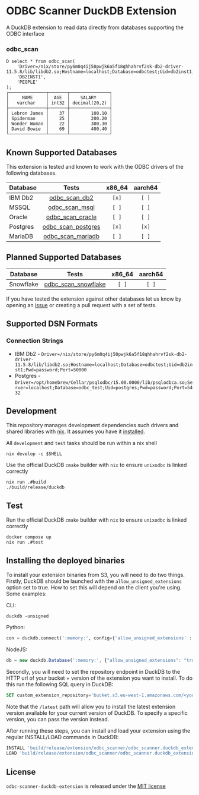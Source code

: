 # ODBC Scanner DuckDB Extension

A DuckDB extension to read data directly from databases supporting the ODBC interface

### odbc_scan

```duckdb
D select * from odbc_scan(
    'Driver=/nix/store/py6m0q4ij50pwjk6a5f18qhhahrvf2sk-db2-driver-11.5.8/lib/libdb2.so;Hostname=localhost;Database=odbctest;Uid=db2inst1;Pwd=password;Port=50000',
    'DB2INST1',
    'PEOPLE'
);
┌──────────────┬───────┬───────────────┐
│     NAME     │  AGE  │    SALARY     │
│   varchar    │ int32 │ decimal(20,2) │
├──────────────┼───────┼───────────────┤
│ Lebron James │    37 │        100.10 │
│ Spiderman    │    25 │        200.20 │
│ Wonder Woman │    22 │        300.30 │
│ David Bowie  │    69 │        400.40 │
└──────────────┴───────┴───────────────┘
```

## Known Supported Databases

This extension is tested and known to work with the ODBC drivers of the following databases.

| Database   | Tests                                                    | x86_64 | aarch64 |
| ---------- | :------------------------------------------------------: | :----: | :-----: |
| IBM Db2    | [odbc_scan_db2](./test/sql/odbc_scan_db2.test)           | `[x]`  | `[ ]`   |
| MSSQL      | [odbc_scan_msql](./test/sql/odbc_scan_mssql.test)        | `[ ]`  | `[ ]`   |
| Oracle     | [odbc_scan_oracle](./test/sql/odbc_scan_oracle.test)     | `[ ]`  | `[ ]`   |
| Postgres   | [odbc_scan_postgres](./test/sql/odbc_scan_postgres.test) | `[x]`  | `[x]`   |
| MariaDB    | [odbc_scan_mariadb](./test/sql/odbc_scan_mariadb.test)   | `[ ]`  | `[ ]`   |

## Planned Supported Databases

| Database   | Tests                                                       | x86_64 | aarch64 |
| ---------- | :---------------------------------------------------------: | :----: | :-----: |
| Snowflake  | [odbc_scan_snowflake](./test/sql/odbc_scan_snowflake.test)  | `[ ]`  | `[ ]`   |

If you have tested the extension against other databases let us know by opening an [issue](https://github.com/rupurt/odbc-scanner-duckdb-extension/issues/new)
or creating a pull request with a set of tests.

## Supported DSN Formats

### Connection Strings

- IBM Db2  - `Driver=/nix/store/py6m0q4ij50pwjk6a5f18qhhahrvf2sk-db2-driver-11.5.8/lib/libdb2.so;Hostname=localhost;Database=odbctest;Uid=db2inst1;Pwd=password;Port=50000`
- Postgres - `Driver=/opt/homebrew/Cellar/psqlodbc/15.00.0000/lib/psqlodbca.so;Server=localhost;Database=odbc_test;Uid=postgres;Pwd=password;Port=5432`

## Development

This repository manages development dependencies such drivers and shared libraries with [nix](https://nixos.org). It assumes you
have it [installed](https://github.com/DeterminateSystems/nix-installer).

All `development` and `test` tasks should be run within a nix shell

```shell
nix develop -c $SHELL
```

Use the official DuckDB `cmake` builder with `nix` to ensure `unixodbc` is linked correctly

```shell
nix run .#build
./build/release/duckdb
```

## Test

Run the official DuckDB `cmake` builder with `nix` to ensure `unixodbc` is linked correctly

```shell
docker compose up
nix run .#test
```

## Installing the deployed binaries

To install your extension binaries from S3, you will need to do two things. Firstly, DuckDB should be launched with the
`allow_unsigned_extensions` option set to true. How to set this will depend on the client you're using. Some examples:

CLI:
```shell
duckdb -unsigned
```

Python:
```python
con = duckdb.connect(':memory:', config={'allow_unsigned_extensions' : 'true'})
```

NodeJS:
```js
db = new duckdb.Database(':memory:', {"allow_unsigned_extensions": "true"});
```

Secondly, you will need to set the repository endpoint in DuckDB to the HTTP url of your bucket + version of the extension
you want to install. To do this run the following SQL query in DuckDB:
```sql
SET custom_extension_repository='bucket.s3.eu-west-1.amazonaws.com/<your_extension_name>/latest';
```
Note that the `/latest` path will allow you to install the latest extension version available for your current version of
DuckDB. To specify a specific version, you can pass the version instead.

After running these steps, you can install and load your extension using the regular INSTALL/LOAD commands in DuckDB:
```sql
INSTALL 'build/release/extension/odbc_scanner/odbc_scanner.duckdb_extension';
LOAD 'build/release/extension/odbc_scanner/odbc_scanner.duckdb_extension';
```

## License

`odbc-scanner-duckdb-extension` is released under the [MIT license](./LICENSE)
